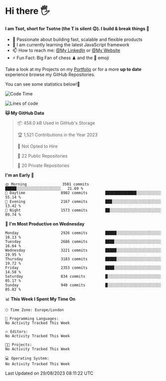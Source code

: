 # Hi there :raised_hand_with_fingers_splayed:
#### I am Tsot, short for Tsotne (the T is silent :wink:). I build & break things :space_invader:
- :telescope: Passionate about building fast, scalable and flexible products
- :seedling: I am currently learning the latest JavaScript framework 
- :mailbox: How to reach me: [@My LinkedIn](https://www.linkedin.com/in/tsotne-gvadzabia/) or [@My Website](https://tsotne.co.uk/contact)
- :zap: Fun Fact: Big Fan of chess ♟ and the 👾 emoji

Take a look at my Projects on my [Portfolio](https://tsotne.co.uk/) or for a more **up to date** experience browse my GitHub Repositories.

You can see some statistics below!:space_invader:
<!--START_SECTION:waka-->
![Code Time](http://img.shields.io/badge/Code%20Time-761%20hrs%202%20mins-blue)

![Lines of code](https://img.shields.io/badge/From%20Hello%20World%20I%27ve%20Written-7.2%20million%20lines%20of%20code-blue)

**🐱 My GitHub Data** 

> 📦 458.0 kB Used in GitHub's Storage 
 > 
> 🏆 1,521 Contributions in the Year 2023
 > 
> 🚫 Not Opted to Hire
 > 
> 📜 22 Public Repositories 
 > 
> 🔑 20 Private Repositories 
 > 
**I'm an Early 🐤** 

```text
🌞 Morning                3501 commits        █████░░░░░░░░░░░░░░░░░░░░   21.69 % 
🌆 Daytime                8902 commits        ██████████████░░░░░░░░░░░   55.14 % 
🌃 Evening                2167 commits        ███░░░░░░░░░░░░░░░░░░░░░░   13.42 % 
🌙 Night                  1573 commits        ██░░░░░░░░░░░░░░░░░░░░░░░   09.74 % 
```
📅 **I'm Most Productive on Wednesday** 

```text
Monday                   2926 commits        █████░░░░░░░░░░░░░░░░░░░░   18.13 % 
Tuesday                  2686 commits        ████░░░░░░░░░░░░░░░░░░░░░   16.64 % 
Wednesday                3221 commits        █████░░░░░░░░░░░░░░░░░░░░   19.95 % 
Thursday                 3183 commits        █████░░░░░░░░░░░░░░░░░░░░   19.72 % 
Friday                   2353 commits        ████░░░░░░░░░░░░░░░░░░░░░   14.58 % 
Saturday                 834 commits         █░░░░░░░░░░░░░░░░░░░░░░░░   05.17 % 
Sunday                   940 commits         █░░░░░░░░░░░░░░░░░░░░░░░░   05.82 % 
```


📊 **This Week I Spent My Time On** 

```text
🕑︎ Time Zone: Europe/London

💬 Programming Languages: 
No Activity Tracked This Week

🔥 Editors: 
No Activity Tracked This Week

🐱‍💻 Projects: 
No Activity Tracked This Week

💻 Operating System: 
No Activity Tracked This Week
```


 Last Updated on 29/08/2023 08:11:22 UTC
<!--END_SECTION:waka-->
